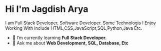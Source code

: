 <h1>Hi I'm Jagdish Arya</h1>
I am Full Stack Developer, Software Developer. Some Technologis I Enjoy Working With Include HTML,CSS,JavaScript,SQL,Python,Java Etc.



- 🌱 I’m currently learning <b>Full Stack Developer.</b>
- 💬 Ask me about <b>Web Development, SQL, Database, Etc </b>
